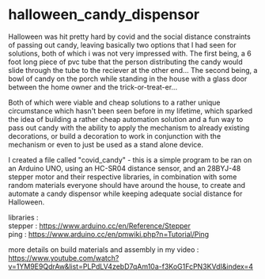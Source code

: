 # halloween_candy_dispensor

Halloween was hit pretty hard by covid and the social distance constraints of passing out candy, leaving basically two options that I had seen for solutions,
both of which i was not very impressed with. 
The first being, a 6 foot long piece of pvc tube that the person distributing the candy would slide through the tube to the reciever at the other end...
The second being, a bowl of candy on the porch while standing in the house with a glass door between the home owner and the trick-or-treat-er...

Both of which were viable and cheap solutions to a rather unique circumstance which hasn't been seen before in my lifetime, which sparked the idea of building
a rather cheap automation solution and a fun way to pass out candy with the ability to apply the mechanism to already existing decorations, or build a decoration
to work in conjunction with the mechanism or even to just be used as a stand alone device.

I created a file called "covid_candy" - this is a simple program to be ran on an Arduino UNO, using an HC-SR04 distance sensor, and an 28BYJ-48 stepper motor
and their respective libraries, in combination with some random materials everyone should have around the house, to create and automate a candy dispensor while 
keeping adequate social distance for Halloween.

libraries :     
stepper : https://www.arduino.cc/en/Reference/Stepper    
ping : https://www.arduino.cc/en/pmwiki.php?n=Tutorial/Ping    

more details on build materials and assembly in my video :
https://www.youtube.com/watch?v=1YM9E9QdrAw&list=PLPdLV4zebD7qAm10a-f3KoG1FcPN3KVdI&index=4

